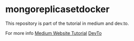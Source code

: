 # mongoreplicasetdocker
This repository is part of the tutorial in medium and dev.to.

For more info
[Medium Website Tutorial](https://arthurgermano.medium.com/configuring-a-local-mongodb-docker-replicaset-with-3nodes-and-tls-74b206c89d26)
[DevTo](https://dev.to/arthurgermano/tutorial-configuring-a-local-mongodb-docker-replicaset-with-3nodes-and-tls-4492)
